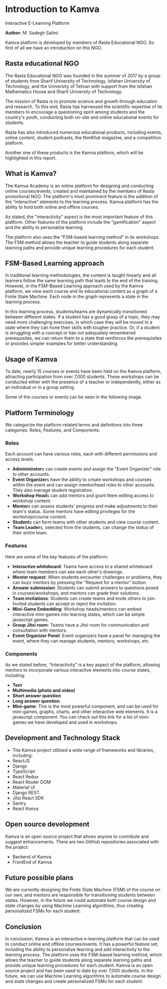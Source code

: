 # Introduction to Kamva
Interactive E-Learning Platform

**Author:** M. Sadegh Salimi

Kamva platform is developed by members of Rasta Educational NGO. So first of all we have an introduction on this NGO.

## Rasta educational NGO
The Rasta Educational NGO was founded in the summer of 2017 by a group of students from Sharif University of Technology, Isfahan University of Technology, and the University of Tehran with support from the Isfahan Mathematics House and Sharif University of Technology.

The mission of Rasta is to promote science and growth through education and research. To this end, Rasta has harnessed the scientific expertise of its members to encourage a questioning spirit among students and the country's youth, conducting both on-site and online educational events for students.

Rasta has also introduced numerous educational products, including events, online content, student podcasts, the NimKhat magazine, and a competition platform.

Another one of these products is the Kamva platform, which will be highlighted in this report.

## What is Kamva?
The Kamva Academy is an online platform for designing and conducting online courses/events, created and maintained by the members of Rasta promotional NGO. The platform's most prominent feature is the addition of the "interactive" elements to the learning process. Kamva platform has the ability to hold both online and offline courses.

As stated, the "interactivity" aspect is the most important feature of this platform. Other features of the platform include the "gamification" aspect and the ability to personalize learning.

The platform also uses the “FSM-based learning method” in its workshops. The FSM method allows the teacher to guide students along separate learning paths and provide unique learning procedures for each student.

## FSM-Based Learning approach
In traditional learning methodologies, the content is taught linearly and all learners follow the same learning path that leads to the end of the training. However, in the FSM-Based Learning approach used by the Kamva platform, we view each course and its educational content as a graph of a Finite State Machine. Each node in the graph represents a state in the learning process.

In this learning process, students/teams are dynamically transitioned between different states. If a student has a good grasp of a topic, they may need more challenging exercises, in which case they will be moved to a state where they can hone their skills with tougher practice. Or, if a student is struggling with a concept or has not adequately remembered prerequisites, we can return them to a state that reinforces the prerequisites or provides simpler examples for better understanding.

## Usage of Kamva
To date, nearly 15 courses or events have been held on the Kamva platform, attracting participation from over 7,000 students. These workshops can be conducted either with the presence of a teacher or independently, either as an individual or in a group setting.

Some of the courses or events can be seen in the following image.

## Platform Terminology
We categorize the platform-related terms and definitions into three categories: Roles, Features, and Components.

### Roles
Each account can have various roles, each with different permissions and access levels.

 + **Administrator**s can create events and assign the "Event Organizer" role to other accounts.
 + **Event Organizer**s have the ability to create workshops and courses within the event and can assign mentor/head roles to other accounts. They also manage student registration.
 + **Workshop Head**s can add mentors and grant them editing access to workshop content.
 + **Mentor**s can assess students' progress and make adjustments to their team's status. Some mentors have editing privileges for the workshop/course content.
 + **Student**s can form teams with other students and view course content.
 + **Team Leader**s, selected from the students, can change the status of their entire team.

### Features
Here are some of the key features of the platform:
 + **Interactive whiteboard**: Teams have access to a shared whiteboard where team members can see each other's drawings.
 + **Mentor request**: When students encounter challenges or problems, they can buzz mentors by pressing the "Request for a mentor" button.
 + **Answer submission**: Students can submit answers to questions posed in courses/workshops, and mentors can grade their solutions.
 + **Team invitations**: Students can create teams and invite others to join. Invited students can accept or reject the invitation.
 + **Mini-Game Embedding**: Workshop heads/mentors can embed interactive mini-games into learning states, which can be simple javascript games.
 + **Group Jitsi room**: Teams have a Jitsi room for communication and consultation with mentors.
 + **Event Organizer Panel**: Event organizers have a panel for managing the event, where they can manage students, mentors, workshops, etc.


### Components
As we stated before, “Interactivity” is a key aspect of the platform, allowing mentors to incorporate various interactive elements into course states, including:
 + **Text**
 + **Multimedia (photo and video)**
 + **Short answer question**
 + **Long answer question**
 + **Mini-game**: This is the most powerful component, and can be used for mini-games, graphs, charts, and other interactive web elements. It is a javascript component.
You can check out this link for a list of mini-games we have developed and used in workshops.

## Development and Technology Stack
 + The Kamva project utilized a wide range of frameworks and libraries, including:
 + ReactJS
 + Django
 + TypeScript
 + React Redux
 + React Router DOM
 + Material UI
 + Django REST
 + Jitsi React SDK
 + Sentry
 + React Konva

## Open source development
Kamva is an open source project that allows anyone to contribute and suggest enhancements. There are two GitHub repositories associated with the project:
 + Backend of Kamva
 + FrontEnd of Kamva

## Future possible plans
We are currently designing the Finite State Machine (FSM) of the course on our own, and mentors are responsible for transitioning students between states. However, in the future we could automate both course design and state changes by using Machine Learning algorithms, thus creating personalized FSMs for each student.

## Conclusion
In conclusion, Kamva is an interactive e-learning platform that can be used to conduct online and offline courses/events. It has a powerful feature set, including the ability to personalize learning and add interactivity to the learning process. The platform uses the FSM-based learning method, which allows the teacher to guide students along separate learning paths and provide unique learning procedures for each student. Kamva is an open source project and has been used to date by over 7,000 students. In the future, we can use Machine Learning algorithms to automate course design and state changes and create personalized FSMs for each student.
